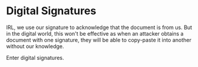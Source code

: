 # Digital Signatures

IRL, we use our signature to acknowledge that the document is from us. But in the digital world, this won't be effective as when an attacker obtains a document with one signature, they will be able to copy-paste it into another without our knowledge. 

Enter digital signatures.

